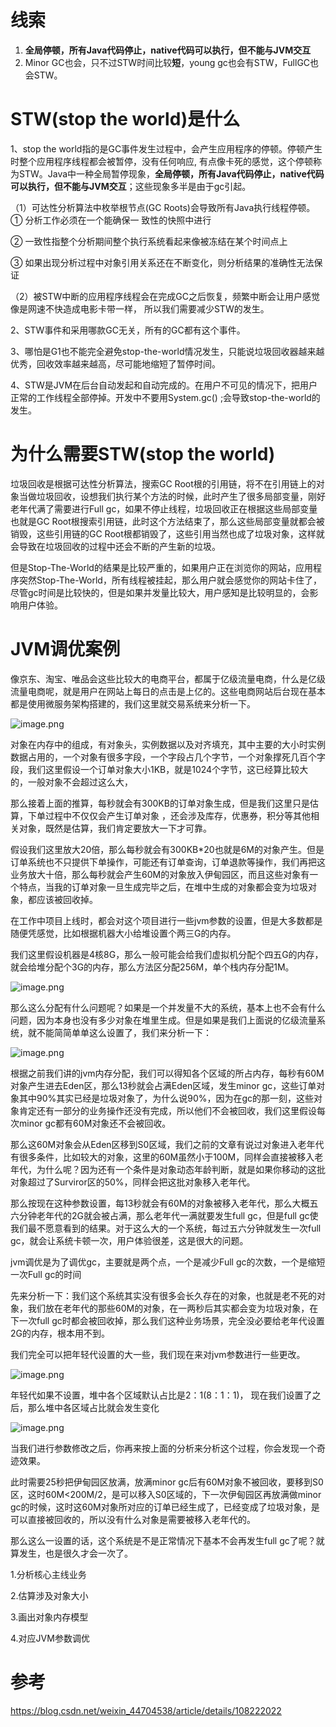 # 线索
1. **全局停顿，所有Java代码停止，native代码可以执行，但不能与JVM交互**
2. Minor GC也会，只不过STW时间比较**短**，young gc也会有STW，FullGC也会STW。

# STW(stop the world)是什么
1、stop the world指的是GC事件发生过程中，会产生应用程序的停顿。停顿产生时整个应用程序线程都会被暂停，没有任何响应, 有点像卡死的感觉，这个停顿称为STW。Java中一种全局暂停现象，**全局停顿，所有Java代码停止，native代码可以执行，但不能与JVM交互**；这些现象多半是由于gc引起。

（1）可达性分析算法中枚举根节点(GC Roots)会导致所有Java执行线程停顿。
① 分析工作必须在一个能确保一 致性的快照中进行

② 一致性指整个分析期间整个执行系统看起来像被冻结在某个时间点上

③ 如果出现分析过程中对象引用关系还在不断变化，则分析结果的准确性无法保证

（2）被STW中断的应用程序线程会在完成GC之后恢复，频繁中断会让用户感觉像是网速不快造成电影卡带一样， 所以我们需要减少STW的发生。

2、STW事件和采用哪款GC无关，所有的GC都有这个事件。

3、哪怕是G1也不能完全避免stop-the-world情况发生，只能说垃圾回收器越来越优秀，回收效率越来越高，尽可能地缩短了暂停时间。

4、STW是JVM在后台自动发起和自动完成的。在用户不可见的情况下，把用户正常的工作线程全部停掉。开发中不要用System.gc() ;会导致stop-the-world的发生。

# 为什么需要STW(stop the world)
垃圾回收是根据可达性分析算法，搜索GC Root根的引用链，将不在引用链上的对象当做垃圾回收，设想我们执行某个方法的时候，此时产生了很多局部变量，刚好老年代满了需要进行Full gc，如果不停止线程，垃圾回收正在根据这些局部变量也就是GC Root根搜索引用链，此时这个方法结束了，那么这些局部变量就都会被销毁，这些引用链的GC Root根都销毁了，这些引用当然也成了垃圾对象，这样就会导致在垃圾回收的过程中还会不断的产生新的垃圾。

但是Stop-The-World的结果是比较严重的，如果用户正在浏览你的网站，应用程序突然Stop-The-World，所有线程被挂起，那么用户就会感觉你的网站卡住了，尽管gc时间是比较快的，但是如果并发量比较大，用户感知是比较明显的，会影响用户体验。

# JVM调优案例
像京东、淘宝、唯品会这些比较大的电商平台，都属于亿级流量电商，什么是亿级流量电商呢，就是用户在网站上每日的点击是上亿的。这些电商网站后台现在基本都是使用微服务架构搭建的，我们这里就交易系统来分析一下。

![image.png](https://cdn.jsdelivr.net/gh/wp3355168/Typora-Picgo-Gitee/img/202303191433726.png)


对象在内存中的组成，有对象头，实例数据以及对齐填充，其中主要的大小时实例数据占用的，一个对象有很多字段，一个字段占几个字节，一个对象撑死几百个字段，我们这里假设一个订单对象大小1KB，就是1024个字节，这已经算比较大的，一般对象不会超过这么大，

那么接着上面的推算，每秒就会有300KB的订单对象生成，但是我们这里只是估算，下单过程中不仅仅会产生订单对象 ，还会涉及库存，优惠券，积分等其他相关对象，既然是估算，我们肯定要放大一下才可靠。

假设我们这里放大20倍，那么每秒就会有300KB\*20也就是6M的对象产生。但是订单系统也不只提供下单操作，可能还有订单查询，订单退款等操作，我们再把这业务放大十倍，那么每秒就会产生60M的对象放入伊甸园区，而且这些对象有一个特点，当我的订单对象一旦生成完毕之后，在堆中生成的对象都会变为垃圾对象，都应该被回收掉。

在工作中项目上线时，都会对这个项目进行一些jvm参数的设置，但是大多数都是随便凭感觉，比如根据机器大小给堆设置个两三G的内存。

我们这里假设机器是4核8G，那么一般可能会给我们虚拟机分配个四五G的内存，就会给堆分配个3G的内存，那么方法区分配256M，单个栈内存分配1M。

![image.png](https://cdn.jsdelivr.net/gh/wp3355168/Typora-Picgo-Gitee/img/202303191434175.png)


那么这么分配有什么问题呢？如果是一个并发量不大的系统，基本上也不会有什么问题，因为本身也没有多少对象在堆里生成。但是如果是我们上面说的亿级流量系统，就不能简简单单这么设置了，我们来分析一下：

![image.png](https://cdn.jsdelivr.net/gh/wp3355168/Typora-Picgo-Gitee/img/202303191434186.png)


根据之前我们讲的jvm内存分配，我们可以得知各个区域的所占内存，每秒有60M对象产生进去Eden区，那么13秒就会占满Eden区域，发生minor gc，这些订单对象其中90%其实已经是垃圾对象了，为什么说90%，因为在gc的那一刻，这些对象肯定还有一部分的业务操作还没有完成，所以他们不会被回收，我们这里假设每次minor gc都有60M对象还不会被回收。

​ 那么这60M对象会从Eden区移到S0区域，我们之前的文章有说过对象进入老年代有很多条件，比如较大的对象，这里的60M虽然小于100M，同样会直接被移入老年代，为什么呢？因为还有一个条件是对象动态年龄判断，就是如果你移动的这批对象超过了Surviror区的50%，同样会把这批对象移入老年代。

​ 那么按现在这种参数设置，每13秒就会有60M的对象被移入老年代，那么大概五六分钟老年代的2G就会被占满，那么老年代一满就要发生full gc，但是full gc使我们最不愿意看到的结果。对于这么大的一个系统，每过五六分钟就发生一次full gc，就会让系统卡顿一次，用户体验很差，这是很大的问题。

jvm调优是为了调优gc，主要就是两个点，一个是减少Full gc的次数，一个是缩短一次Full gc的时间

先来分析一下：我们这个系统其实没有很多会长久存在的对象，也就是老不死的对象，我们放在老年代的那些60M的对象，在一两秒后其实都会变为垃圾对象，在下一次full gc时都会被回收掉，那么我们这种业务场景，完全没必要给老年代设置2G的内存，根本用不到。

我们完全可以把年轻代设置的大一些，我们现在来对jvm参数进行一些更改。

![image.png](https://cdn.jsdelivr.net/gh/wp3355168/Typora-Picgo-Gitee/img/202303191434318.png)


年轻代如果不设置，堆中各个区域默认占比是2：1(8：1：1)， 现在我们设置了之后，那么堆中各区域占比就会发生变化

![image.png](https://cdn.jsdelivr.net/gh/wp3355168/Typora-Picgo-Gitee/img/202303191434937.png)


当我们进行参数修改之后，你再来按上面的分析来分析这个过程，你会发现一个奇迹效果。

此时需要25秒把伊甸园区放满，放满minor gc后有60M对象不被回收，要移到S0区，这时60M<200M/2，是可以移入S0区域的，下一次伊甸园区再放满做minor gc的时候，这时这60M对象所对应的订单已经生成了，已经变成了垃圾对象，是可以直接被回收的，所以没有什么对象是需要被移入老年代的。

那么这么一设置的话，这个系统是不是正常情况下基本不会再发生full gc了呢？就算发生，也是很久才会一次了。

1.分析核心主线业务

2.估算涉及对象大小

3.画出对象内存模型

4.对应JVM参数调优



# 参考
https://blog.csdn.net/weixin_44704538/article/details/108222022